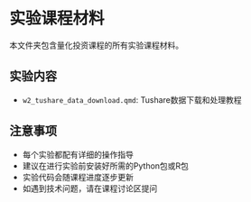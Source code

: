 # 实验课程材料

本文件夹包含量化投资课程的所有实验课程材料。

## 实验内容

- `w2_tushare_data_download.qmd`: Tushare数据下载和处理教程

## 注意事项

- 每个实验都配有详细的操作指导
- 建议在进行实验前安装好所需的Python包或R包
- 实验代码会随课程进度逐步更新
- 如遇到技术问题，请在课程讨论区提问 
